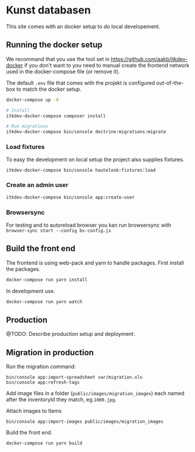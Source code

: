 # Kunst databasen
This site comes with an docker setup to do local developement.


## Running the docker setup

We recommand that you use the tool set in https://github.com/aakb/itkdev-docker if you don't want to you need to manual create
the frontend network used in the docker-compose file (or remove it).

The default `.env` file that comes with the projekt is configured out-of-the-box to match the docker setup.

```sh
docker-compose up -d

# Install
itkdev-docker-compose composer install

# Run migrations
itkdev-docker-compose bin/console doctrine:migrations:migrate
```

### Load fixtures
To easy the development on local setup the project also supplies fixtures.

```
itkdev-docker-compose bin/console hautelook:fixtures:load
```

### Create an admin user

```sh
itkdev-docker-compose bin/console app:create-user
```

### Browsersync

For testing and to autoreload browser you kan run browsersync with `browser-sync start --config bs-config.js`



## Build the front end
The frontend is using web-pack and yarn to handle packages. First install the packages.

```sh
docker-compose run yarn install
```

In development use.
```sh
docker-compose run yarn watch
```

## Production

@TODO: Describe production setup and deployment.

## Migration in production

Run the migration command:
```
bin/console app:import-spreadsheet var/migration.xls
bin/console app:refresh-tags
```

Add image files in a folder (`public/images/migration_images`) each named after the inventoryId they match, eg.`1000.jpg`.

Attach images to Items
```
bin/console app:import-images public/images/migration_images
```

Build the front end.
```sh
docker-compose run yarn build
```
